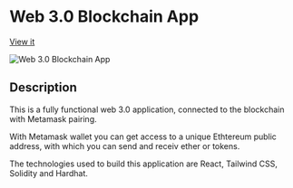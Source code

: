 # Web 3.0 Blockchain App

[View it](https://web3-blockchain-app.netlify.app/)

![Web 3.0 Blockchain App](https://user-images.githubusercontent.com/93548530/159907136-3fbcc421-0afa-4ab2-b685-f6a1f5f4350e.png)

## Description

This is a fully functional web 3.0 application, connected to the blockchain with Metamask pairing.

With Metamask wallet you can get access to a unique Ethtereum public address, with which you can send and receiv ether or tokens. 

The technologies used to build this application are React, Tailwind CSS, Solidity and Hardhat.

